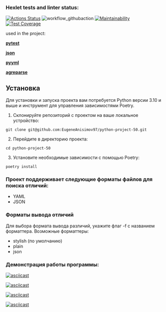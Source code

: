 ### Hexlet tests and linter status:
[![Actions Status](https://github.com/EugeneAnisimov97/python-project-50/actions/workflows/hexlet-check.yml/badge.svg)](https://github.com/EugeneAnisimov97/python-project-50/actions)
![workflow_githubaction](https://github.com/EugeneAnisimov97/python-project-50/actions/workflows/pyci.yml/badge.svg)
[![Maintainability](https://api.codeclimate.com/v1/badges/d93bf3deddd1242b6582/maintainability)](https://codeclimate.com/github/EugeneAnisimov97/python-project-50/maintainability)
[![Test Coverage](https://api.codeclimate.com/v1/badges/d93bf3deddd1242b6582/test_coverage)](https://codeclimate.com/github/EugeneAnisimov97/python-project-50/test_coverage)

used in the project:

[**pytest**](https://docs.pytest.org/en/8.2.x/)

[**json**](https://docs.python.org/3/library/json.html)

[**pyyml**](https://pypi.org/project/PyYAML/)

[**agreparse**](https://docs.python.org/3/library/argparse.html)

## Установка
Для установки и запуска проекта вам потребуется Python версии  3.10 и выше и инструмент для управления зависимостями Poetry.

1. Склонируйте репозиторий с проектом на ваше локальное устройство:
```
git clone git@github.com:EugeneAnisimov97/python-project-50.git
```
2. Перейдите в директорию проекта:
```
cd python-project-50
```
3. Установите необходимые зависимости с помощью Poetry:
```
poetry install
```

### Проект поддерживает следующие форматы файлов для поиска отличий:

- YAML
- JSON

### Форматы вывода отличий
Для выбора формата вывода различий, укажите флаг -f с названием форматтера. Возможные форматтеры:

- stylish (по умолчанию)
- plain
- json

### Демонстрация работы программы:
[![asciicast](https://asciinema.org/a/ugsYDZs6O60dxiHunkqSvow8s.svg)](https://asciinema.org/a/ugsYDZs6O60dxiHunkqSvow8s)

[![asciicast](https://asciinema.org/a/45yB9Ewj4k0DCbvwqZ34lNphi.svg)](https://asciinema.org/a/45yB9Ewj4k0DCbvwqZ34lNphi)

[![asciicast](https://asciinema.org/a/iQXwpPbm17fQW85jfbM7ascMQ.svg)](https://asciinema.org/a/iQXwpPbm17fQW85jfbM7ascMQ)

[![asciicast](https://asciinema.org/a/EF3Trp0sK2C70R5p8xP8p9wJ2.svg)](https://asciinema.org/a/EF3Trp0sK2C70R5p8xP8p9wJ2)
